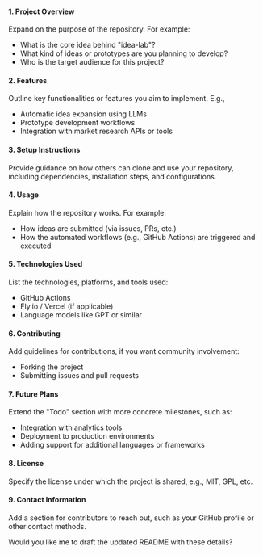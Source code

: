 

#### 1. **Project Overview**
Expand on the purpose of the repository. For example:
- What is the core idea behind "idea-lab"?
- What kind of ideas or prototypes are you planning to develop?
- Who is the target audience for this project?

#### 2. **Features**
Outline key functionalities or features you aim to implement. E.g.,
- Automatic idea expansion using LLMs
- Prototype development workflows
- Integration with market research APIs or tools

#### 3. **Setup Instructions**
Provide guidance on how others can clone and use your repository, including dependencies, installation steps, and configurations.

#### 4. **Usage**
Explain how the repository works. For example:
- How ideas are submitted (via issues, PRs, etc.)
- How the automated workflows (e.g., GitHub Actions) are triggered and executed

#### 5. **Technologies Used**
List the technologies, platforms, and tools used:
- GitHub Actions
- Fly.io / Vercel (if applicable)
- Language models like GPT or similar

#### 6. **Contributing**
Add guidelines for contributions, if you want community involvement:
- Forking the project
- Submitting issues and pull requests

#### 7. **Future Plans**
Extend the "Todo" section with more concrete milestones, such as:
- Integration with analytics tools
- Deployment to production environments
- Adding support for additional languages or frameworks

#### 8. **License**
Specify the license under which the project is shared, e.g., MIT, GPL, etc.

#### 9. **Contact Information**
Add a section for contributors to reach out, such as your GitHub profile or other contact methods.

Would you like me to draft the updated README with these details?
